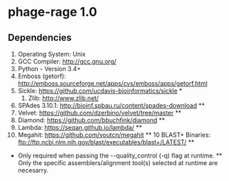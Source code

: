 # phage-rage 1.0  
  
  
## Dependencies
1. Operating System: Unix
2. GCC Compiler: http://gcc.gnu.org/
3. Python - Version 3.4+ 
4. Emboss (getorf): http://emboss.sourceforge.net/apps/cvs/emboss/apps/getorf.html
4. Sickle: https://github.com/ucdavis-bioinformatics/sickle *
   1. Zlib: http://www.zlib.net/
5. SPAdes 3.10.1: http://bioinf.spbau.ru/content/spades-download **
6. Velvet: https://github.com/dzerbino/velvet/tree/master **
7. Diamond: https://github.com/bbuchfink/diamond **
8. Lambda: https://seqan.github.io/lambda/ **
9. Megahit: https://github.com/voutcn/megahit ** 
10 BLAST+ Binaries: ftp://ftp.ncbi.nlm.nih.gov/blast/executables/blast+/LATEST/ ** 
* Only required when passing the --quality_control (-q) flag at runtime. 
** Only the specific assemblers/alignment tool(s) selected at runtime are necesarry. 

